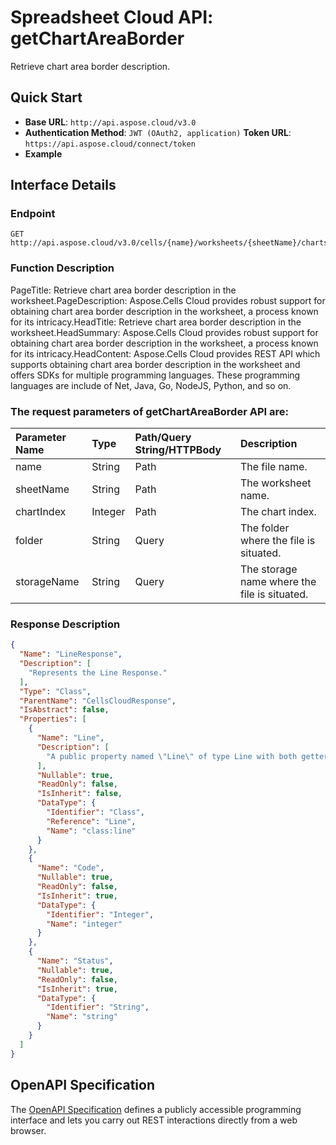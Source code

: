 # **Spreadsheet Cloud API: getChartAreaBorder**

Retrieve chart area border description. 

## **Quick Start**

- **Base URL**: `http://api.aspose.cloud/v3.0`
- **Authentication Method**: `JWT (OAuth2, application)`  **Token URL**: `https://api.aspose.cloud/connect/token`
- **Example** 
<script src="https://gist.github.com/aspose-cells-cloud-gists/8a5b324fdf3e574dbd747c1a1e24b05d.js?file=Example30_GetChartAreaBorder.cs"></script>

## **Interface Details**

### **Endpoint** 

```
GET http://api.aspose.cloud/v3.0/cells/{name}/worksheets/{sheetName}/charts/{chartIndex}/chartArea/border
```

### **Function Description**
PageTitle: Retrieve chart area border description in the worksheet.PageDescription: Aspose.Cells Cloud provides robust support for obtaining chart area border description in the worksheet, a process known for its intricacy.HeadTitle: Retrieve chart area border description in the worksheet.HeadSummary: Aspose.Cells Cloud provides robust support for obtaining chart area border description in the worksheet, a process known for its intricacy.HeadContent: Aspose.Cells Cloud provides REST API which supports obtaining chart area border description in the worksheet and offers SDKs for multiple programming languages. These programming languages are include of Net, Java, Go, NodeJS, Python, and so on.

### The request parameters of **getChartAreaBorder** API are: 

| Parameter Name | Type | Path/Query String/HTTPBody | Description | 
| :- | :- | :- |:- | 
|name|String|Path|The file name.|
|sheetName|String|Path|The worksheet name.|
|chartIndex|Integer|Path|The chart index.|
|folder|String|Query|The folder where the file is situated.|
|storageName|String|Query|The storage name where the file is situated.|


### **Response Description**
```json
{
  "Name": "LineResponse",
  "Description": [
    "Represents the Line Response."
  ],
  "Type": "Class",
  "ParentName": "CellsCloudResponse",
  "IsAbstract": false,
  "Properties": [
    {
      "Name": "Line",
      "Description": [
        "A public property named \"Line\" of type Line with both getter and setter methods."
      ],
      "Nullable": true,
      "ReadOnly": false,
      "IsInherit": false,
      "DataType": {
        "Identifier": "Class",
        "Reference": "Line",
        "Name": "class:line"
      }
    },
    {
      "Name": "Code",
      "Nullable": true,
      "ReadOnly": false,
      "IsInherit": true,
      "DataType": {
        "Identifier": "Integer",
        "Name": "integer"
      }
    },
    {
      "Name": "Status",
      "Nullable": true,
      "ReadOnly": false,
      "IsInherit": true,
      "DataType": {
        "Identifier": "String",
        "Name": "string"
      }
    }
  ]
}
```

## OpenAPI Specification

The [OpenAPI Specification](https://reference.aspose.cloud/cells/#/ChartAreaController/GetChartAreaBorder) defines a publicly accessible programming interface and lets you carry out REST interactions directly from a web browser.

